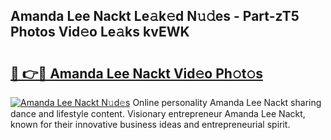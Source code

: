 ## Amanda Lee Nackt Le𝚊k𝚎d N𝚞𝚍es - Part-zT5 Photos Vid𝚎o Le𝚊ks kvEWK

# <h2><a href="http://fb3xk1.evod.top/?m=Amanda+Lee+Nackt">🔗 👉🔴 Amanda Lee Nackt Vid𝚎o Ph𝚘t𝚘s</a></h2>

[![Amanda Lee Nackt N𝚞d𝚎s](https://i.imgur.com/8V9OHl7.gif)](http://fb3xk1.evod.top/?m=Amanda+Lee+Nackt)
Online personality Amanda Lee Nackt sharing dance and lifestyle content. Visionary entrepreneur Amanda Lee Nackt, known for their innovative business ideas and entrepreneurial spirit. 
